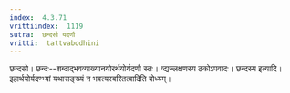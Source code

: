 ```yaml
---
index:  4.3.71
vrittiindex:  1119
sutra:  छन्दसो यदणौ
vritti:  tattvabodhini 
---
```


छन्दसो। छन्दः--शब्दाद्भवव्याख्यानयोरर्थयोर्यदणौ स्तः। व्द्यज्लक्षणस्य ठकोऽपवादः। छन्दस्य इत्यादि। इहार्थयोर्यदण्भ्यां यथासङ्ख्यं न भवत्यस्वरितत्वादिति बोध्यम्।


